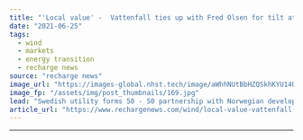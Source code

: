 ```yaml
---
title: "'Local value' -  Vattenfall ties up with Fred Olsen for tilt at Scottish offshore wind play"
date: "2021-06-25"
tags: 
  - wind
  - markets
  - energy transition
  - recharge news
source: "recharge news"
image_url: "https://images-global.nhst.tech/image/aWhhNUtBbHZQSkhKYU14US9YZGJJVHJHc1NvMThxallUTERqbjBJSVV6TT0=/nhst/binary/1ac05be6c823ea631323830933fc6116"
image_fp: "/assets/img/post_thumbnails/169.jpg"
lead: "Swedish utility forms 50 - 50 partnership with Norwegian developer in latest announced pairing for hotly anticipated 10GW ScotWind round"
article_url: "https://www.rechargenews.com/wind/local-value-vattenfall-ties-up-with-fred-olsen-for-tilt-at-scottish-offshore-wind-play/2-1-1030882"
---
```


---
